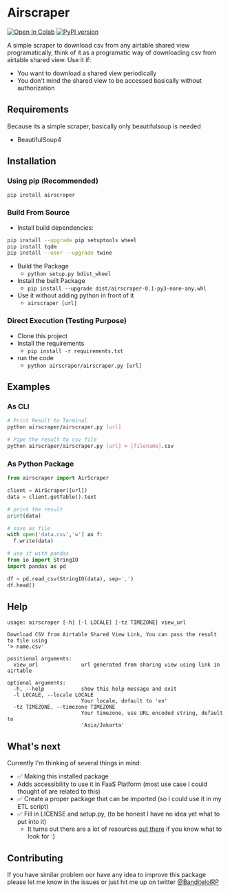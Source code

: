 # Airscraper
[![Open In Colab](https://colab.research.google.com/assets/colab-badge.svg)](https://colab.research.google.com/github/banditelol/airscraper/blob/master/notebook/Airtable%20Scraping%20CSV.ipynb)
[![PyPI version](https://badge.fury.io/py/airscraper.svg)](https://badge.fury.io/py/airscraper)

A simple scraper to download csv from any airtable shared view programatically, think of it as a programatic way of downloading csv from airtable shared view.
Use it if:
- You want to download a shared view periodically
- You don't mind the shared view to be accessed basically without authorization

## Requirements
Because its a simple scraper, basically only beautifulsoup is needed
- BeautifulSoup4

## Installation

### Using pip (Recommended)

`pip install airscraper`

### Build From Source
- Install build dependencies:
``` Bash
pip install --upgrade pip setuptools wheel
pip install tqdm
pip install --user --upgrade twine
```
- Build the Package
  - `python setup.py bdist_wheel`
- Install the built Package
  - `pip install --upgrade dist/airscraper-0.1-py3-none-any.whl `
- Use it without adding python in front of it
  - `airscraper [url]`

### Direct Execution (Testing Purpose)
- Clone this project
- Install the requirements
  - `pip install -r requirements.txt`
- run the code
  - `python airscraper/airscraper.py [url]`

## Examples

### As CLI

``` Bash
# Print Result to Terminal
python airscraper/airscraper.py [url]

# Pipe the result to csv file
python airscraper/airscraper.py [url] > [filename].csv

```

### As Python Package

``` Python
from airscraper import AirScraper

client = AirScraper([url])
data = client.getTable().text

# print the result
print(data)

# save as file
with open('data.csv','w') as f:
  f.write(data)

# use it with pandas
from io import StringIO
import pandas as pd

df = pd.read_csv(StringIO(data), sep=',')
df.head()
```

## Help
```
usage: airscraper [-h] [-l LOCALE] [-tz TIMEZONE] view_url

Download CSV from Airtable Shared View Link, You can pass the result to file using
'> name.csv'

positional arguments:
  view_url              url generated from sharing view using link in airtable

optional arguments:
  -h, --help            show this help message and exit
  -l LOCALE, --locale LOCALE
                        Your locale, default to 'en'
  -tz TIMEZONE, --timezone TIMEZONE
                        Your timezone, use URL encoded string, default to
                        'Asia/Jakarta'
```

## What's next
Currently I'm thinking of several things in mind:
- ✅ Making this installed package
- Adds accessibility to use it in FaaS Platform (most use case I could thought of are related to this)
- ✅ Create a proper package that can be imported (so I could use it in my ETL script)
- ✅ Fill in LICENSE and setup.py, (to be honest I have no idea yet what to put into it)
  - It turns out there are a lot of resources [out there](https://dzone.com/articles/executable-package-pip-install) if you know what to look for :)

## Contributing
If you have similar problem oor have any idea to improve this package please let me know in the issues or just hit me up on twitter [@BanditelolRP](https://twitter.com/banditelolRP)
